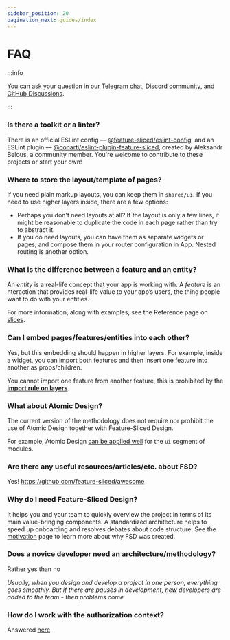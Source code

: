 ```yaml
---
sidebar_position: 20
pagination_next: guides/index
---
```


# FAQ

:::info

You can ask your question in our [Telegram chat][telegram], [Discord community][discord], and [GitHub Discussions][github-discussions].

:::

### Is there a toolkit or a linter?

There is an official ESLint config — [@feature-sliced/eslint-config][eslint-config-official], and an ESLint plugin — [@conarti/eslint-plugin-feature-sliced][eslint-plugin-conarti], created by Aleksandr Belous, a community member. You're welcome to contribute to these projects or start your own!

### Where to store the layout/template of pages?

If you need plain markup layouts, you can keep them in `shared/ui`. If you need to use higher layers inside, there are a few options:

- Perhaps you don't need layouts at all? If the layout is only a few lines, it might be reasonable to duplicate the code in each page rather than try to abstract it.
- If you do need layouts, you can have them as separate widgets or pages, and compose them in your router configuration in App. Nested routing is another option.

### What is the difference between a feature and an entity?

An _entity_ is a real-life concept that your app is working with. A _feature_ is an nteraction that provides real-life value to your app’s users, the thing people want to do with your entities.

For more information, along with examples, see the Reference page on [slices][reference-entities].

### Can I embed pages/features/entities into each other?

Yes, but this embedding should happen in higher layers. For example, inside a widget, you can import both features and then insert one feature into another as props/children.

You cannot import one feature from another feature, this is prohibited by the [**import rule on layers**][import-rule-layers].

### What about Atomic Design?

The current version of the methodology does not require nor prohibit the use of Atomic Design together with Feature-Sliced Design.

For example, Atomic Design [can be applied well](https://t.me/feature_sliced/1653) for the `ui` segment of modules.

### Are there any useful resources/articles/etc. about FSD?

Yes! https://github.com/feature-sliced/awesome

### Why do I need Feature-Sliced Design?

It helps you and your team to quickly overview the project in terms of its main value-bringing components. A standardized architecture helps to speed up onboarding and resolves debates about code structure. See the [motivation][motivation] page to learn more about why FSD was created.

### Does a novice developer need an architecture/methodology?

Rather yes than no

*Usually, when you design and develop a project in one person, everything goes smoothly. But if there are pauses in development, new developers are added to the team - then problems come*

### How do I work with the authorization context?

Answered [here](/docs/guides/examples/auth)

[import-rule-layers]: /docs/reference/layers#import-rule-on-layers
[reference-entities]: /docs/reference/layers#entities
[eslint-config-official]: https://github.com/feature-sliced/eslint-config
[eslint-plugin-conarti]: https://github.com/conarti/eslint-plugin-feature-sliced
[motivation]: /docs/about/motivation
[telegram]: https://t.me/feature_sliced
[discord]: https://discord.gg/S8MzWTUsmp
[github-discussions]: https://github.com/feature-sliced/documentation/discussions
